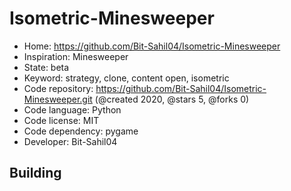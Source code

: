 # Isometric-Minesweeper

- Home: https://github.com/Bit-Sahil04/Isometric-Minesweeper
- Inspiration: Minesweeper
- State: beta
- Keyword: strategy, clone, content open, isometric
- Code repository: https://github.com/Bit-Sahil04/Isometric-Minesweeper.git (@created 2020, @stars 5, @forks 0)
- Code language: Python
- Code license: MIT
- Code dependency: pygame
- Developer: Bit-Sahil04

## Building
